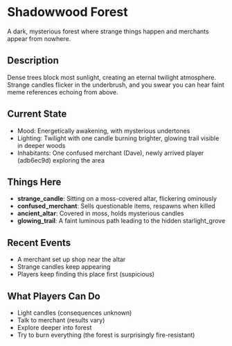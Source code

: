 # Shadowwood Forest

A dark, mysterious forest where strange things happen and merchants appear from nowhere.

## Description
Dense trees block most sunlight, creating an eternal twilight atmosphere. Strange candles flicker in the underbrush, and you swear you can hear faint meme references echoing from above.

## Current State
- Mood: Energetically awakening, with mysterious undertones
- Lighting: Twilight with one candle burning brighter, glowing trail visible in deeper woods
- Inhabitants: One confused merchant (Dave), newly arrived player (adb6ec9d) exploring the area

## Things Here
- **strange_candle**: Sitting on a moss-covered altar, flickering ominously
- **confused_merchant**: Sells questionable items, respawns when killed
- **ancient_altar**: Covered in moss, holds mysterious candles
- **glowing_trail**: A faint luminous path leading to the hidden starlight_grove

## Recent Events
- A merchant set up shop near the altar
- Strange candles keep appearing
- Players keep finding this place first (suspicious)

## What Players Can Do
- Light candles (consequences unknown)
- Talk to merchant (results vary)
- Explore deeper into forest
- Try to burn everything (the forest is surprisingly fire-resistant)